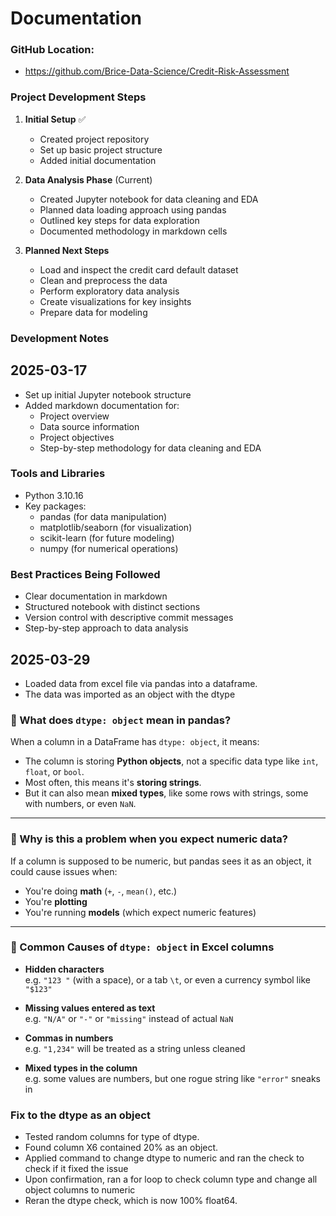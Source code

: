 # Documentation

### GitHub Location:
- https://github.com/Brice-Data-Science/Credit-Risk-Assessment

### Project Development Steps

1. **Initial Setup** ✅
    - Created project repository
    - Set up basic project structure
    - Added initial documentation

2. **Data Analysis Phase** (Current)
    - Created Jupyter notebook for data cleaning and EDA
    - Planned data loading approach using pandas
    - Outlined key steps for data exploration
    - Documented methodology in markdown cells

3. **Planned Next Steps**
    - Load and inspect the credit card default dataset
    - Clean and preprocess the data
    - Perform exploratory data analysis
    - Create visualizations for key insights
    - Prepare data for modeling

### Development Notes

## 2025-03-17
- Set up initial Jupyter notebook structure
- Added markdown documentation for:
    - Project overview
    - Data source information
    - Project objectives
    - Step-by-step methodology for data cleaning and EDA

### Tools and Libraries
- Python 3.10.16
- Key packages:
    - pandas (for data manipulation)
    - matplotlib/seaborn (for visualization)
    - scikit-learn (for future modeling)
    - numpy (for numerical operations)

### Best Practices Being Followed
- Clear documentation in markdown
- Structured notebook with distinct sections
- Version control with descriptive commit messages
- Step-by-step approach to data analysis


## 2025-03-29
- Loaded data from excel file via pandas into a dataframe.
- The data was imported as an object with the dtype

### 🧠 What does `dtype: object` mean in pandas?

When a column in a DataFrame has `dtype: object`, it means:

- The column is storing **Python objects**, not a specific data type like `int`, `float`, or `bool`.
- Most often, this means it's **storing strings**.
- But it can also mean **mixed types**, like some rows with strings, some with numbers, or even `NaN`.

---

### 🧪 Why is this a problem when you expect numeric data?

If a column is supposed to be numeric, but pandas sees it as an object, it could cause issues when:

- You're doing **math** (`+`, `-`, `mean()`, etc.)
- You're **plotting**
- You're running **models** (which expect numeric features)

---

### 🚨 Common Causes of `dtype: object` in Excel columns

- **Hidden characters**  
  e.g. `"123 "` (with a space), or a tab `\t`, or even a currency symbol like `"$123"`

- **Missing values entered as text**  
  e.g. `"N/A"` or `"-"` or `"missing"` instead of actual `NaN`

- **Commas in numbers**  
  e.g. `"1,234"` will be treated as a string unless cleaned

- **Mixed types in the column**  
  e.g. some values are numbers, but one rogue string like `"error"` sneaks in


### Fix to the dtype as an object

- Tested random columns for type of dtype. 
- Found column X6 contained 20% as an object.
- Applied command to change dtype to numeric and ran the check to check if it fixed the issue
- Upon confirmation, ran a for loop to check column type and change all object columns to numeric
- Reran the dtype check, which is now 100% float64.
